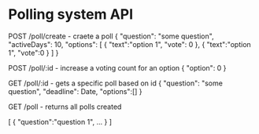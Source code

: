 # Polling system API

POST /poll/create - craete a poll
{
"question": "some question",
"activeDays": 10,
"options": [
{
"text":"option 1",
"vote": 0
},
{
"text":"option 1",
"vote":0
}
]
}

POST /poll/:id - increase a voting count for an option
{
"option": 0
}

GET /poll/:id - gets a specific poll based on id
{
"question": "some question",
"deadline": Date,
"options":[]
}

GET /poll - returns all polls created

[
{
"question":"question 1",
...
}
]